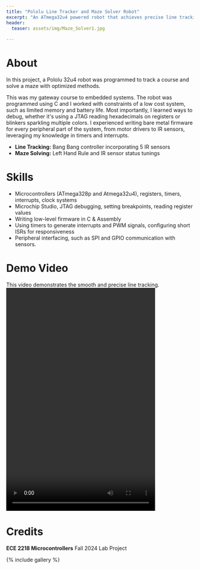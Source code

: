 ```yaml
---
title: "Pololu Line Tracker and Maze Solver Robot"
excerpt: "An ATmega32u4 powered robot that achieves precise line tracking and strategic maze solving."
header:
  teaser: assets/img/Maze_Solver1.jpg
   
---
```


# About
In this project, a Pololu 32u4 robot was programmed to track a course and solve a maze with optimized methods.

This was my gateway course to embedded systems. The robot was programmed using C and I worked with constraints of a low cost system, such as limited memory and battery life. Most importantly, I learned ways to debug, whether it's using a JTAG reading hexadecimals on registers or blinkers sparkling multiple colors. I experienced writing bare metal firmware for every peripheral part of the system, from motor drivers to IR sensors, leveraging my knowledge in timers and interrupts.

* **Line Tracking:** Bang Bang controller incorporating 5 IR sensors
* **Maze Solving:** Left Hand Rule and IR sensor status tunings


# Skills
* Microcontrollers (ATmega328p and Atmega32u4), registers, timers, interrupts, clock systems
* Microchip Studio, JTAG debugging, setting breakpoints, reading register values
* Writing low-level firmware in C & Assembly
* Using timers to generate interrupts and PWM signals, configuring short ISRs for responsiveness
* Peripheral interfacing, such as SPI and GPIO communication with sensors.

# Demo Video
This video demonstrates the smooth and precise line tracking. 
<video controls src="/portfolio_website/assets/img/Maze_Solver_Demo2.mp4" title="Title" width="400" height="600" allowfullscreen="true" webkitallowfullscreen="true" mozallowfullscreen="true"  frameborder="0"></video>

# Credits
**ECE 2218 Microcontrollers** Fall 2024 Lab Project

{% include gallery %}
